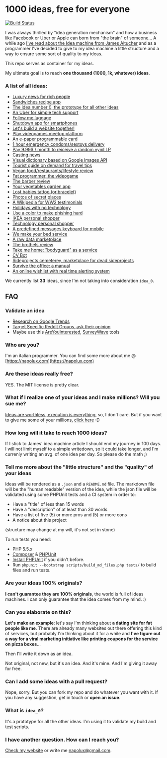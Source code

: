 # 1000 ideas, free for everyone

[![Build Status](https://travis-ci.org/napolux/1000ideas.svg?branch=master)](https://travis-ci.org/napolux/1000ideas)

I was always thrilled by "idea generation mechanism" and how a business like Facebook or Uber or Apple can born from "the brain" of someone... A while ago [I've read about the Idea machine from James Altucher](http://www.jamesaltucher.com/2014/05/the-ultimate-guide-for-becoming-an-idea-machine/)
and as a programmer I've decided to give to my idea machine a little structure and a way to ensure some sort of quality to my ideas.

This repo serves as container for my ideas.

My ultimate goal is to reach **one thousand (1000, 1k, whatever) ideas**.

### A list of all ideas:

<!--- IDEALIST_START -->

* [Luxury news for rich people](ideas/luxury_news_for_rich_people/README.md)
* [Sandwiches recipe app](ideas/sandwich_recipes_app/README.md)
* [The idea number 0, the prototype for all other ideas](ideas/prototype_for_ideas/README.md)
* [An Uber for simple tech support](ideas/uber_for_tech_support/README.md)
* [Follow me luggage](ideas/follow_me_luggage/README.md)
* [Shutdown app for smartphones](ideas/shutdown_app/README.md)
* [Let's build a website together!](ideas/lets_build_a_website_together/README.md)
* [Play videogames meetup platform](ideas/videogame_meetup_platform/README.md)
* [An e-paper programmable card](ideas/epaper_programmable_card/README.md)
* [1 hour emergency condoms/sextoys delivery](ideas/1_hour_condom_delivery/README.md)
* [Pay 9.99$ / month to reiceive a random vynil LP](ideas/random_lp_subscription/README.md)
* [Casting news](ideas/casting_news/README.md)
* [Visual dictionary based on Google Images API](ideas/visual_dictionary_google_images/README.md)
* [Tourist guide on demand for travel tips](ideas/tourist_guide_on_demand/README.md)
* [Vegan food/restaurants/lifestyle review](ideas/vegan_food_reviews/README.md)
* [Fat programmer, the videogame](ideas/fat_programmer_videogame/README.md)
* [The barber review](ideas/barbershops_reviews/README.md)
* [Your vegetables garden app](ideas/vegetables_garden_app/README.md)
* [Lost babies tattoo (or bracelet)](ideas/lost_babies_tattoo/README.md)
* [Photos of secret places](ideas/pics_of_secret_places/README.md)
* [A Wikipedia for WW2 testimonials](ideas/ww2_wikipedia_for_testimonials/README.md)
* [Holidays with no technology](ideas/no_tech_holidays/README.md)
* [Use a color to make phishing hard](ideas/make_phishing_hard_with_colors/README.md)
* [IKEA personal shopper](ideas/ikea_personal_shopper/README.md)
* [Technology personal shopper](ideas/technology_personal_shopper/README.md)
* [A predefined messages keyboard for mobile](ideas/predefined_messages_keyboard/README.md)
* [We make your bed service](ideas/we_make_your_bed_service/README.md)
* [A raw data marketplace](ideas/data_marketplace/README.md)
* [The brothels review](ideas/brothel_reviews/README.md)
* [Take me home: "bodyguard" as a service](ideas/bodyguard_as_a_service/README.md)
* [CV Bot](ideas/cv_bot/README.md)
* [Sideprojects cemeterey, marketplace for dead sideprojects](ideas/sideprojects_cemetery/README.md)
* [Survive the office: a manual](ideas/office_survival_manual/README.md)
* [An online wishlist with real time alerting system](ideas/im_messaging_alert_for_shopping_offers/README.md)

We currently list **33** ideas, since I'm not taking into consideration `idea_0`.

<!--- IDEALIST_END -->

## FAQ

### Validate an idea
- [Research on Google Trends](https://trends.google.com/trends/)
- [Target Specific Reddit Groups, ask their opinion](https://www.indiehackers.com/post/my-team-validates-startup-ideas-using-reddit-that-has-1-5b-visits-a-month-its-accurate-and-fast-here-is-how-to-get-started-26cc717989)
- Maybe use this [AreYouInterested](https://areyouinterested.co/), [SurveyWave](http://surveywave.xyz/) tools


### Who are you?
I'm an italian programmer. You can find some more about me @ [https://napolux.com](https://napolux.com)

### Are these ideas really free?
YES. The MIT license is pretty clear.

### What if I realize one of your ideas and I make millions? Will you sue me?

[Ideas are worthless, execution is everything](http://adil.io/entrepreneurship/ideas-are-worthless-execution-is-everything/), so, I don't care. But if you want to give me some of your millions, [click here](https://www.paypal.me/napolux/) :D

### How long will it take to reach 1000 ideas?

If I stick to James' idea machine article I should end my journey in 100 days. I will not limit myself to a simple writedown, so it could take longer, and I'm currenly writing an avg. of one idea per day. So please do the math ;)

### Tell me more about the "little structure" and the "quality" of your ideas

Ideas will be rendered as a `.json` and a `README.md` file. The markdown file will be the "human readable" version of the idea, while the json file will be validated using some PHPUnit tests and a CI system in order to:

* Have a "title" of less than 15 words
* Have a "description" of at least than 30 words
* Have a list of five (5) or more pros and (5) or more cons
* A notice about this project

(structure may change at my will, it's not set in stone)

To run tests you need:

* PHP 5.5.x
* [Composer](https://getcomposer.org/download/) & [PHPUnit](http://phpunit.de)
* [Install PHPUnit](http://phpunit.de/manual/current/en/installation.html) if you didn't before.
* Run `phpunit --bootstrap scripts/build_md_files.php tests/` to build files and run tests.

### Are your ideas 100% originals?

**I can't guarantee they are 100% originals**, the world is full of ideas machines. I can only guarantee that the idea comes from my mind. :)

### Can you elaborate on this?

**Let's make an example**: let's say I'm thinking about **a dating site for fat people like me**. There are already many websites out there offering this kind of services, but probably I'm thinking about it for a while and **I've figure out a way for a viral marketing initiative like printing coupons for the service on pizza boxes**...

Then I'll write it down as an idea.

Not original, not new, but it's an idea. And it's mine. And I'm giving it away for free.

### Can I add some ideas with a pull request?

Nope, sorry. But you can fork my repo and do whatever you want with it. If you have any suggestion, get in touch or **open an issue**.

### What is `idea_0`?

It's a prototype for all the other ideas. I'm using it to validate my build and test scripts.

### I have another question. How can I reach you?

[Check my website](https://napolux.com) or write me [napolux@gmail.com](mailto:napolux@gmail.com).
